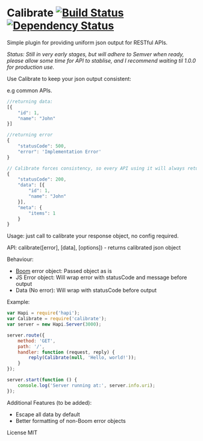 Calibrate [![Build Status](https://travis-ci.org/johnbrett/calibrate.svg?branch=master)](https://travis-ci.org/johnbrett/calibrate) [![Dependency Status](https://david-dm.org/johnbrett/calibrate.svg)](https://david-dm.org/johnbrett/calibrate)
=========

Simple plugin for providing uniform json output for RESTful APIs.

*Status: Still in very early stages, but will adhere to Semver when ready, please allow some time for API to stablise, and I recommend waiting til 1.0.0 for production use.* 

Use Calibrate to keep your json output consistent:

e.g common APIs.

```javascript
//returning data:
[{
    "id": 1,
    "name": "John"
}]

//returning error
{
    "statusCode": 500,
    "error": 'Implementation Error'
}

// Calibrate forces consistency, so every API using it will always return a similar route:
{
    "statusCode": 200,
    "data": [{
        "id": 1,
        "name": "John"
    }],
    "meta": {
        "items": 1
    }
}
```

Usage: just call to calibrate your response object, no config required. 

API:
    calibrate([error], [data], [options]) - returns calibrated json object

Behaviour:
- [Boom](https://www.npmjs.org/package/boom) error object: Passed object as is
- JS Error object: Will wrap error with statusCode and message before output
- Data (No error): Will wrap with statusCode before output

Example:
```javascript
var Hapi = require('hapi');
var Calibrate = require('calibrate');
var server = new Hapi.Server(3000);

server.route({
    method: 'GET',
    path: '/',
    handler: function (request, reply) {
        reply(Calibrate(null, 'Hello, world!'));
    }
});

server.start(function () {
    console.log('Server running at:', server.info.uri);
});
```

Additional Features (to be added):
- Escape all data by default
- Better formatting of non-Boom error objects

License MIT
